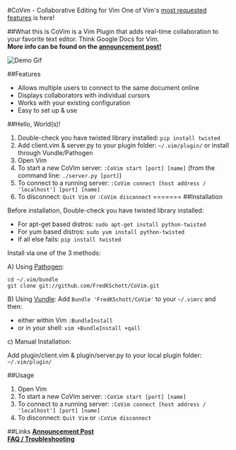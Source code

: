 #CoVim - Collaborative Editing for Vim
One of Vim's [most requested features](http://www.vim.org/sponsor/vote_results.php) is here!  

##What this is
CoVim is a Vim Plugin that adds real-time collaboration to your favorite text editor. Think Google Docs for Vim.  
__More info can be found on the [announcement post!](http://www.fredkschott.com/post/50510962864/introducing-covim-collaborative-editing-for-vim)__


![Demo Gif](http://i.imgur.com/bjk4Ze5.gif "Demo Gif")

##Features
- Allows multiple users to connect to the same document online
- Displays collaborators with individual cursors 
- Works with your existing configuration
- Easy to set up & use

##Hello, World(s)!
1. Double-check you have twisted library installed: `pip install twisted`
2. Add client.vim & server.py to your plugin folder: `~/.vim/plugin/` or install through Vundle/Pathogen
3. Open Vim
4. To start a new CoVim server: `:CoVim start [port] [name]` (from the command line: `./server.py [port]`)
5. To connect to a running server: `:CoVim connect [host address / 'localhost'] [port] [name]`
6. To disconnect: `Quit Vim` or `:CoVim disconnect`
=======
##Installation

Before installation, Double-check you have twisted library installed:
* For apt-get based distros: `sudo apt-get install python-twisted`
* For yum based distros: `sudo yum install python-twisted`
* If all else fails: `pip install twisted`

Install via one of the 3 methods:

A) Using [Pathogen](https://github.com/tpope/vim-pathogen):
```
cd ~/.vim/bundle
git clone git://github.com/FredKSchott/CoVim.git
```

B) Using [Vundle](https://github.com/gmarik/vundle):
Add `Bundle 'FredKSchott/CoVim'` to your `~/.vimrc` and then:
* either within Vim `:BundleInstall`
* or in your shell: `vim +BundleInstall +qall`

c) Manual Installation: 

Add plugin/client.vim & plugin/server.py to your local plugin folder: `~/.vim/plugin/`


##Usage
1. Open Vim
2. To start a new CoVim server: `:CoVim start [port] [name]`
3. To connect to a running server: `:CoVim connect [host address / 'localhost'] [port] [name]`
4. To disconnect: `Quit Vim` or `:CoVim disconnect`


##Links
__[Announcement Post](http://www.fredkschott.com/post/50510962864/introducing-covim-collaborative-editing-for-vim)__  
__[FAQ / Troubleshooting](https://github.com/FredKSchott/CoVim/wiki/FAQ-&-Troubleshooting)__
